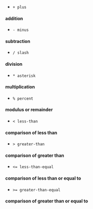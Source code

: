 * `+ plus`
#### addition
* `- minus`
#### subtraction
* `/ slash`
#### division
* `* asterisk`
#### multiplication
* `% percent`
#### modulus or remainder
* `< less-than`
#### comparison of less than 
* `> greater-than`
#### comparison of greater than
* `<= less-than-equal`
#### comparison of less than or equal to
* `>= greater-than-equal`
#### comparison of greater than or equal to
